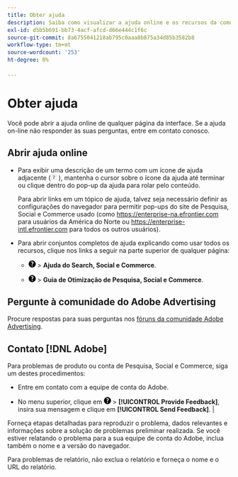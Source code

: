 ```yaml
---
title: Obter ajuda
description: Saiba como visualizar a ajuda online e os recursos da comunidade e como obter suporte técnico.
exl-id: d5b5b691-bb73-4acf-afcd-d66e444c1f6c
source-git-commit: 8a6755041218ab795c0aaa8b875a34d85b3582b8
workflow-type: tm+mt
source-wordcount: '253'
ht-degree: 0%

---
```


# Obter ajuda

Você pode abrir a ajuda online de qualquer página da interface. Se a ajuda on-line não responder às suas perguntas, entre em contato conosco.

## Abrir ajuda online

* Para exibir uma descrição de um termo com um ícone de ajuda adjacente (![ícone da Ajuda](/help/search-social-commerce/assets/help-field.png "ícone da Ajuda") ), mantenha o cursor sobre o ícone da ajuda até terminar ou clique dentro do pop-up da ajuda para rolar pelo conteúdo.

  Para abrir links em um tópico de ajuda, talvez seja necessário definir as configurações do navegador para permitir pop-ups do site de Pesquisa, Social e Commerce usado (como https://enterprise-na.efrontier.com para usuários da América do Norte ou https://enterprise-intl.efrontier.com para todos os outros usuários).

* Para abrir conjuntos completos de ajuda explicando como usar todos os recursos, clique nos links a seguir na parte superior de qualquer página:

   * ![Ajuda](/help/search-social-commerce/assets/help-main-menu.png "Ajuda") > **Ajuda do Search, Social e Commerce**.

   * ![Ajuda](/help/search-social-commerce/assets/help-main-menu.png "Ajuda") > **Guia de Otimização de Pesquisa, Social e Commerce**.

## Pergunte à comunidade do Adobe Advertising

Procure respostas para suas perguntas nos [fóruns da comunidade Adobe Advertising](https://experienceleaguecommunities.adobe.com/t5/adobe-advertising/ct-p/adobe-advertising-cloud-community).

## Contato [!DNL Adobe]

Para problemas de produto ou conta de Pesquisa, Social e Commerce, siga um destes procedimentos:

* Entre em contato com a equipe de conta do Adobe.

* No menu superior, clique em ![Ajuda](/help/search-social-commerce/assets/help-main-menu.png "Ajuda") > **[!UICONTROL Provide Feedback]**, insira sua mensagem e clique em **[!UICONTROL Send Feedback]**. |

Forneça etapas detalhadas para reproduzir o problema, dados relevantes e informações sobre a solução de problemas preliminar realizada. Se você estiver relatando o problema para a sua equipe de conta do Adobe, inclua também o nome e a versão do navegador.

Para problemas de relatório, não exclua o relatório e forneça o nome e o URL do relatório.
